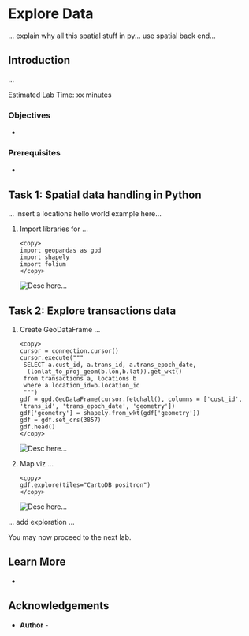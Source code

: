 # Explore Data
 ... explain why all this spatial stuff in py... use spatial back end...

## Introduction

...

Estimated Lab Time: xx minutes

### Objectives

* 

### Prerequisites

* 

## Task 1: Spatial data handling in Python

... insert a locations hello world example here...


1.  Import libraries for ...

     ```
     <copy>
     import geopandas as gpd
     import shapely
     import folium
     </copy>
     ```

     ![Desc here...]()


## Task 2: Explore transactions data


1.  Create GeoDataFrame ...

    ```
    <copy>
    cursor = connection.cursor()
    cursor.execute("""
     SELECT a.cust_id, a.trans_id, a.trans_epoch_date, 
      (lonlat_to_proj_geom(b.lon,b.lat)).get_wkt() 
     from transactions a, locations b
     where a.location_id=b.location_id
     """)
    gdf = gpd.GeoDataFrame(cursor.fetchall(), columns = ['cust_id', 'trans_id', 'trans_epoch_date', 'geometry'])
    gdf['geometry'] = shapely.from_wkt(gdf['geometry'])
    gdf = gdf.set_crs(3857)
    gdf.head()
    </copy>
    ```

     ![Desc here...]()

2.  Map viz ...  

    ```
    <copy>
    gdf.explore(tiles="CartoDB positron") 
    </copy>
    ```

     ![Desc here...]()




... add exploration ...


You may now proceed to the next lab.

## Learn More
* 

## Acknowledgements
* **Author** - 
